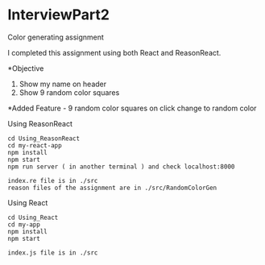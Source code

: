 # InterviewPart2
Color generating assignment
									

I completed this assignment using both React and ReasonReact.

*Objective 
1. Show my name on header
2. Show 9 random color squares
	     	   
*Added Feature - 9 random color squares on click change to random color 

Using ReasonReact
 
    cd Using_ReasonReact
    cd my-react-app
    npm install
    npm start
    npm run server ( in another terminal ) and check localhost:8000
    
    index.re file is in ./src
    reason files of the assignment are in ./src/RandomColorGen
    
    
Using React
    
    cd Using_React
    cd my-app
    npm install
    npm start
    
    index.js file is in ./src
